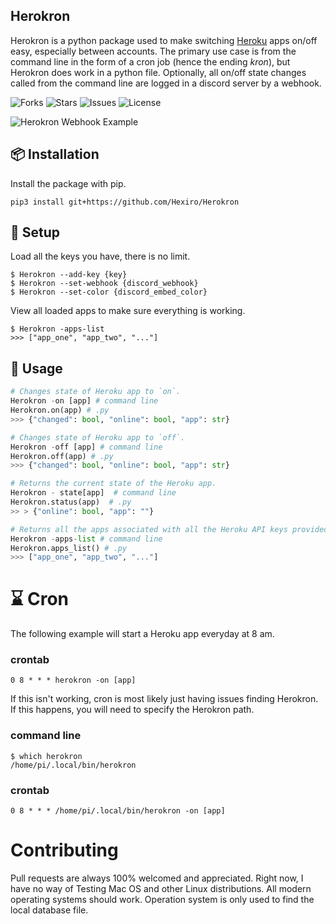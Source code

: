 ## Herokron


Herokron is a python package used to make switching [Heroku](https://heroku.com/) apps on/off easy, especially between accounts. The primary use case is from the command line in the form of a cron job (hence the ending *kron*), but Herokron does work in a python file. Optionally, all on/off state changes called from the command line are logged in a discord server by a webhook.

![Forks](https://img.shields.io/github/forks/Hexiro/Herokron)
![Stars](https://img.shields.io/github/stars/Hexiro/Herokron)
![Issues](https://img.shields.io/github/issues/Hexiro/Herokron)
![License](https://img.shields.io/github/license/Hexiro/Herokron)

![Herokron Webhook Example](https://i.imgur.com/o8Tmdxh.png)


## 📦 Installation

Install the package with pip.

```
pip3 install git+https://github.com/Hexiro/Herokron
```


## 💾 Setup

Load all the keys you have, there is no limit.
```console
$ Herokron --add-key {key} 
$ Herokron --set-webhook {discord_webhook}
$ Herokron --set-color {discord_embed_color}
```
View all loaded apps to make sure everything is working.
```console
$ Herokron -apps-list
>>> ["app_one", "app_two", "..."]
```

## 📝 Usage
```python
# Changes state of Heroku app to `on`.
Herokron -on [app] # command line
Herokron.on(app) # .py
>>> {"changed": bool, "online": bool, "app": str}
```
```Python
# Changes state of Heroku app to `off`.
Herokron -off [app] # command line
Herokron.off(app) # .py
>>> {"changed": bool, "online": bool, "app": str}
```

```Python
# Returns the current state of the Heroku app.
Herokron - state[app]  # command line
Herokron.status(app)  # .py
>> > {"online": bool, "app": ""}
```
```Python
# Returns all the apps associated with all the Heroku API keys provided.
Herokron -apps-list # command line
Herokron.apps_list() # .py
>>> ["app_one", "app_two", "..."]
```

# ⌛ Cron
The following example will start a Heroku app everyday at 8 am.

### crontab
```
0 8 * * * herokron -on [app]
```

If this isn't working, cron is most likely just having issues finding Herokron. If this happens, you will need to specify the Herokron path. 

### command line
```
$ which herokron
/home/pi/.local/bin/herokron
```
### crontab
```
0 8 * * * /home/pi/.local/bin/herokron -on [app]
```


# Contributing
Pull requests are always 100% welcomed and appreciated. Right now, I have no way of Testing Mac OS and other Linux distributions. All modern operating systems should work. Operation system is only used to find the local database file. 